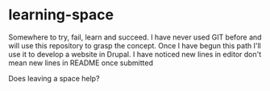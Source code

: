 # learning-space
Somewhere to try, fail, learn and succeed.
I have never used GIT before and will use this repository to grasp the concept.
Once I have begun this path I'll use it to develop a website in Drupal.
I have noticed new lines in editor don't mean new lines in README once submitted

Does leaving a space help?


